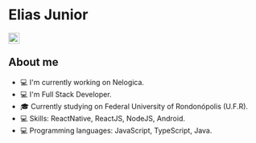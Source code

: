 # Elias Junior

<a href="https://www.linkedin.com/in/elias-junior-9b1191164">
  <img align="left" alt="Elias's Linkdein" width="22px" src="https://cdn.jsdelivr.net/npm/simple-icons@v3/icons/linkedin.svg" />
</a>

<br>

## About me

- 💻 I'm currently working on Nelogica.
- 💻 I'm Full Stack Developer.
- 🎓 Currently studying on Federal University of Rondonópolis (U.F.R).
- 💻 Skills: ReactNative, ReactJS, NodeJS, Android.
- 💻 Programming languages: JavaScript, TypeScript, Java.
